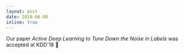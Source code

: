 ```yaml
---
layout: post
date: 2018-06-06
inline: true
---
```


Our paper *Active Deep Learning to Tune Down the Noise in Labels* was accepted at KDD'18 :tada:
